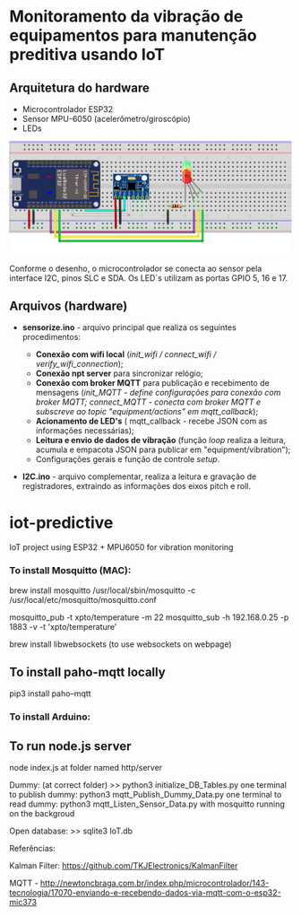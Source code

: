 # Monitoramento da vibração de equipamentos para manutenção preditiva usando IoT

## Arquitetura do hardware

- Microcontrolador ESP32
- Sensor MPU-6050 (acelerômetro/giroscópio)
- LEDs

![arquitetura-hardware](./server/doc/arquitetura-hardware.png)

Conforme o desenho, o microcontrolador se conecta ao sensor pela interface I2C, pinos SLC e SDA. Os LED`s utilizam as portas GPIO 5, 16 e 17.

## Arquivos (hardware)

- **sensorize.ino** - arquivo principal que realiza os seguintes procedimentos:
    - **Conexão com wifi local** (_init_wifi / connect_wifi / verify_wifi_connection_);
    - **Conexão npt server** para sincronizar relógio;
    - **Conexão com broker MQTT** para publicação e recebimento de mensagens (_init_MQTT - define configurações para conexão com broker MQTT; connect_MQTT - conecta com broker MQTT e subscreve ao topic "equipment/actions" em mqtt_callback_);
    - **Acionamento de LED's** ( mqtt_callback - recebe JSON com as informações necessárias);
    - **Leitura e envio de dados de vibração** (função _loop_ realiza a leitura, acumula e empacota JSON para publicar em "equipment/vibration");
    - Configurações gerais e função de controle _setup_.

- **I2C.ino** - arquivo complementar, realiza a leitura e gravação de registradores, extraindo as informações dos eixos pitch e roll.






# iot-predictive
IoT project using ESP32 + MPU6050 for vibration monitoring


### To install Mosquitto (MAC):
brew install mosquitto
/usr/local/sbin/mosquitto -c /usr/local/etc/mosquitto/mosquitto.conf

mosquitto_pub -t xpto/temperature -m 22
mosquitto_sub -h 192.168.0.25 -p 1883 -v -t 'xpto/temperature'

brew install libwebsockets (to use websockets on webpage)


## To install paho-mqtt locally
pip3 install paho–mqtt

### To install Arduino:

## To run node.js server
node index.js at folder named http/server


Dummy:
(at correct folder) >> python3 initialize_DB_Tables.py
one terminal to publish dummy: python3 mqtt_Publish_Dummy_Data.py 
one terminal to read dummy: python3 mqtt_Listen_Sensor_Data.py
with mosquitto running on the backgroud


Open database: >> sqlite3 IoT.db




Referências:

Kalman Filter: https://github.com/TKJElectronics/KalmanFilter

MQTT - http://newtoncbraga.com.br/index.php/microcontrolador/143-tecnologia/17070-enviando-e-recebendo-dados-via-mqtt-com-o-esp32-mic373